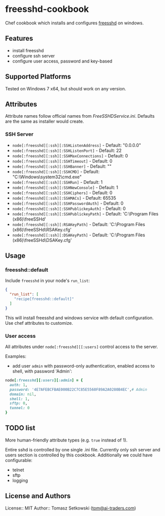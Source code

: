 # freesshd-cookbook

Chef cookbook which installs and configures [freesshd](http://www.freesshd.com) on windows.

## Features

 * install freesshd
 * configure ssh server
 * configure user access, password and key-based

## Supported Platforms

Tested on Windows 7 x64, but should work on any version.

## Attributes

Attribute names follow official names from *FreeSSHDService.ini*. Defaults are the same as installer would create.

### SSH Server

 * `node[:freesshd][:ssh][:SSHListenAddress]` - Default:  "0.0.0.0"
 * `node[:freesshd][:ssh][:SSHListenPort]` - Default:  22
 * `node[:freesshd][:ssh][:SSHMaxConnections]` - Default:  0
 * `node[:freesshd][:ssh][:SSHTimeout]` - Default:  0
 * `node[:freesshd][:ssh][:SSHBanner]` - Default:  ""
 * `node[:freesshd][:ssh][:SSHCMD]` - Default:  "C:\Windows\system32\cmd.exe"
 * `node[:freesshd][:ssh][:SSHRun]` - Default:  1
 * `node[:freesshd][:ssh][:SSHNewConsole]` - Default:  1
 * `node[:freesshd][:ssh][:SSHCiphers]` - Default:  0
 * `node[:freesshd][:ssh][:SSHMACs]` - Default:  65535
 * `node[:freesshd][:ssh][:SSHPasswordAuth]` - Default:  0
 * `node[:freesshd][:ssh][:SSHPublickeyAuth]` - Default:  0
 * `node[:freesshd][:ssh][:SSHPublickeyPath]` - Default:  'C:\Program Files (x86)\freeSSHd'
 * `node[:freesshd][:ssh][:RSAKeyPath]` - Default:  'C:\Program Files (x86)\freeSSHd\RSAKey.cfg'
 * `node[:freesshd][:ssh][:DSAKeyPath]` - Default:  'C:\Program Files (x86)\freeSSHd\DSAKey.cfg'

## Usage

### freesshd::default

Include `freesshd` in your node's `run_list`:

```json
{
  "run_list": [
    "recipe[freesshd::default]"
  ]
}
```
This will install freesshd and windows service with default configuration. Use chef attributes to customize.

### User access

All attributes under `node[:freesshd][[:users]` control access to the server. 

Examples:
 * add user `admin` with password-only authentication, enabled access to shell, with password 'Admin':

```ruby
node[:freesshd][:users][:admin] = {
  auth: 1,
  password: '4E7AFEBCFBAE000B22C7C85E5560F89A2A0280B4EC',# Admin
  domain: nil,
  shell: 1,
  sftp: 0,
  tunnel: 0
}
```

## TODO list

More human-friendly attribute types (e.g. `true` instead of 1).

Entire sshd is controlled by one single .ini file. Currently only ssh server and users section is controlled by this cookbook.
Additionally we could have configurable:
 * telnet
 * sftp
 * logging

## License and Authors

License:: MIT
Author:: Tomasz Setkowski (<tom@ai-traders.com>)
